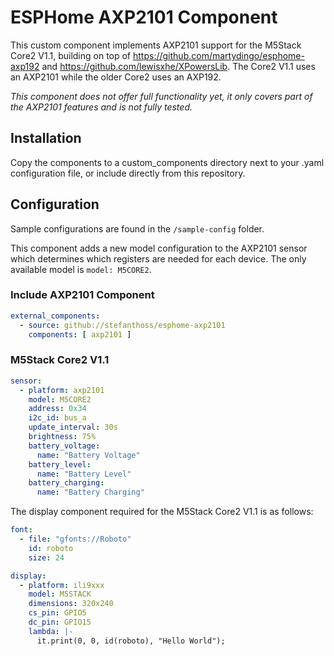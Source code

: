 # ESPHome AXP2101 Component

This custom component implements AXP2101 support for the M5Stack Core2 V1.1, building on top of https://github.com/martydingo/esphome-axp192 and https://github.com/lewisxhe/XPowersLib. The Core2 V1.1 uses an AXP2101 while the older Core2 uses an AXP192.

*This component does not offer full functionality yet, it only covers part of the AXP2101 features and is not fully tested.*  

## Installation

Copy the components to a custom_components directory next to your .yaml configuration file, or include directly from this repository.

## Configuration

Sample configurations are found in the `/sample-config` folder.

This component adds a new model configuration to the AXP2101 sensor which determines which registers are needed for each device. The only available model is `model: M5CORE2`.

### Include AXP2101 Component

```yaml
external_components:
  - source: github://stefanthoss/esphome-axp2101
    components: [ axp2101 ]
```

### M5Stack Core2 V1.1

```yaml
sensor:
  - platform: axp2101
    model: M5CORE2
    address: 0x34
    i2c_id: bus_a
    update_interval: 30s
    brightness: 75%
    battery_voltage:
      name: "Battery Voltage"
    battery_level:
      name: "Battery Level"
    battery_charging:
      name: "Battery Charging"
```

The display component required for the M5Stack Core2 V1.1 is as follows:

```yaml
font:
  - file: "gfonts://Roboto"
    id: roboto
    size: 24

display:
  - platform: ili9xxx
    model: M5STACK
    dimensions: 320x240
    cs_pin: GPIO5
    dc_pin: GPIO15
    lambda: |-
      it.print(0, 0, id(roboto), "Hello World");
```
